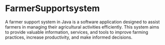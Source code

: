 # FarmerSupportsystem
A farmer support system in Java is a software application designed to assist farmers in managing their agricultural activities efficiently. This system aims to provide valuable information, services, and tools to improve farming practices, increase productivity, and make informed decisions. 
